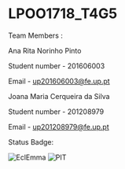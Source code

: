 # LPOO1718_T4G5

Team Members :

Ana Rita Norinho Pinto

Student number - 201606003

Email - up201606003@fe.up.pt

Joana Maria Cerqueira da Silva

Student number - 201208979

Email - up201208979@fe.up.pt



Status Badge:



![EclEmma](tree/firstProject/EclEmma.png)
![PIT](tree/firstProject/Pit.png)
